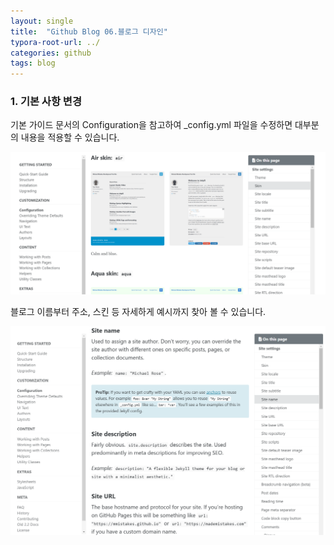 ```yaml
---
layout: single
title:  "Github Blog 06.블로그 디자인"
typora-root-url: ../
categories: github
tags: blog
---
```






### 1. 기본 사항 변경

기본 가이드 문서의 Configuration을 참고하여 _config.yml 파일을 수정하면 대부분의 내용을 적용할 수 있습니다. 



![image-20250129131811749](/images/2025-01-25-06/image-20250129131811749.png)



블로그 이름부터 주소, 스킨 등 자세하게 예시까지 찾아 볼 수 있습니다.



![image-20250129131928185](/images/2025-01-25-06/image-20250129131928185.png)




